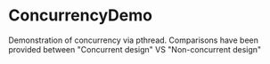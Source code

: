 # ConcurrencyDemo
Demonstration of concurrency via pthread. Comparisons have been provided between "Concurrent design" VS "Non-concurrent design"
